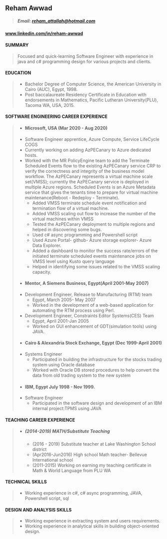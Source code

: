 ## Reham Awwad
 
> ##### Email: reham_attallah@hotmail.com 
#### www.linkedin.com/in/reham-awwad
#### SUMMARY
>   Focused and quick-learning Software Engineer with experience in java and c#  programming design for various projects and clients.
#### EDUCATION  
> * Bachelor Degree of Computer Science, the American University in Cairo (AUC), Egypt, 1998. 
> * Post baccalaureate Residency Certificate in Education with endorsements in Mathematics, Pacific Lutheran University(PLU), Tacoma WA, USA, 2015.
#### SOFTWARE ENGINEERING CAREER EXPERIENCE 
> * #### Microsoft, USA (Mar 2020 - Aug 2020)
  >  * Software Engineer apprentice, Azure Compute, Service LifeCycle COGS
  >   * Currently working on adding AzPECanary to Azure dedicated hosts.
  >   * Worked with the MR PolicyEngine team to add the Terminate Scheduled Events flow to the existing AzPECanary service
  >     CRP to verify the correctness and integrity of the business model workflow. The AzPECanary represents a virtual
  >     machine scale set(VMSS); currently the AzPECanary service is deployed in multiple Azure regions. Scheduled Events is 
  >     an Azure Metadata service that gives the tenants time to prepare for 
  >     virtual machine maintenance(Reboot - Redeploy - Terminate).
  >     * Added VMSS terminate schedule event notification and termination flow of a virtual machine. 
  >     * Added VMSS scaling out flow to increase the number of the virtual machines within VMSS
  >     * Tested the AzPECanary deployment to multiple regions and helped in discovering some bugs.
  >     * Used c# async programming and Powershell script
  >     * Used Azure Portal- github- Azure storage explorer- Azure Data Explorer.  
  >     * Added a dashboard to monitor the success rate/errors of the initiated terminate scheduled events maintenance jobs 
  >       on VMSS level using Kusto query language 
  >     * Helped in identifying some issues related to the VMSS scaling capacity.     
> * #### Mentor, A Siemens Business, Egypt(April 2001-May 2007)
  > * Development Engineer, Release to Manufacturing (RTM) team  
  >   * Egypt, March 2005- May 2007 
  >   * Worked in the development of a web-based application for automating the RTM process using Perl.   
  > * Development Engineer, Constraints Editor Systems(CES) Team  
  >   * Egypt, April 2001-Jan 2005 
  >   * Worked on GUI enhancement of GDT(simulation tools) using JAVA. 
> * #### Cairo & Alexandria Stock Exchange, Egypt (Dec 1999-April 2001)
  > * Systems Engineer  
  >   * Participated in building the infrastructure for the stocks trading system using Oracle database
  >   * Worked with Oracle DB stored procedures to help convert the data from old trading system to the new system
> * #### IBM, Egypt July 1998 - Nov 1999.
  > * Software Engineer  
  >   * Participated in the software design and development of an IBM internal project:TPMS using JAVA  
  #### TEACHING CAREER EXPERIENCE 
  > * ##### (2014-2019) MATH/Substitute Teaching
  >    *  (2016 - 2019) Substitute teacher at Lake Washington School district
  >    *  (Apr2016-Jun2016) High school Math teacher- Bellevue International school
  >    *  (2011-2015) Working on earning my teaching certificate in Math & World Language from PLU WA
#### TECHNICAL SKILLS 
> * Working experience in c#, c# async programming, JAVA, Powershell script, sql  
#### DESIGN AND ANALYSIS SKILLS  
> * Working experience in extracting system and users requirements.    
> * Working experience in analytical skills in building object-oriented design.
